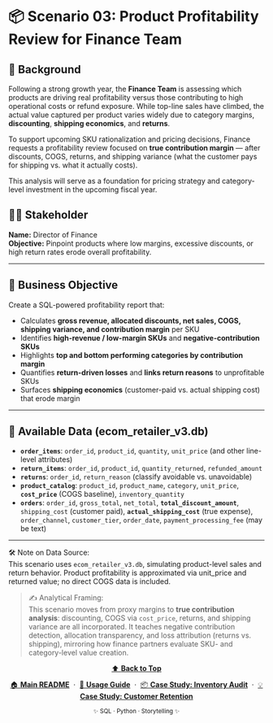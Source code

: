 # 📦 Scenario 03: Product Profitability Review for Finance Team


## 🧭 Background

Following a strong growth year, the **Finance Team** is assessing which products are driving real profitability versus those contributing to high operational costs or refund exposure. While top-line sales have climbed, the actual value captured per product varies widely due to category margins, **discounting**, **shipping economics**, and **returns**.

To support upcoming SKU rationalization and pricing decisions, Finance requests a profitability review focused on **true contribution margin** — after discounts, COGS, returns, and shipping variance (what the customer pays for shipping vs. what it actually costs).

This analysis will serve as a foundation for pricing strategy and category-level investment in the upcoming fiscal year.

## 🧑‍💼 Stakeholder

**Name:** Director of Finance  
**Objective:** Pinpoint products where low margins, excessive discounts, or high return rates erode overall profitability.

---

## 🎯 Business Objective

Create a SQL-powered profitability report that:

- Calculates **gross revenue, allocated discounts, net sales, COGS, shipping variance, and contribution margin** per SKU
- Identifies **high-revenue / low-margin SKUs** and **negative-contribution SKUs**
- Highlights **top and bottom performing categories by contribution margin**
- Quantifies **return-driven losses** and **links return reasons** to unprofitable SKUs
- Surfaces **shipping economics** (customer-paid vs. actual shipping cost) that erode margin

---

## 🧩 Available Data (ecom_retailer_v3.db)

- **`order_items`**: `order_id`, `product_id`, `quantity`, `unit_price` (and other line-level attributes)
- **`return_items`**: `order_id`, `product_id`, `quantity_returned`, `refunded_amount`
- **`returns`**: `order_id`, `return_reason` (classify avoidable vs. unavoidable)
- **`product_catalog`**: `product_id`, `product_name`, `category`, `unit_price`, **`cost_price`** (COGS baseline), `inventory_quantity`
- **`orders`**: `order_id`, `gross_total`, `net_total`, **`total_discount_amount`**, `shipping_cost` (customer paid), **`actual_shipping_cost`** (true expense), `order_channel`, `customer_tier`, `order_date`, `payment_processing_fee` (may be text)


---

🛠 Note on Data Source:  
This scenario uses `ecom_retailer_v3.db`, simulating product-level sales and return behavior. Product profitability is approximated via unit_price and returned value; no direct COGS data is included.

>✍️ Analytical Framing:  
This scenario moves from proxy margins to **true contribution analysis**: discounting, COGS via `cost_price`, returns, and shipping variance are all incorporated. It teaches negative contribution detection, allocation transparency, and loss attribution (returns vs. shipping), mirroring how finance partners evaluate SKU- and category-level value creation.

<div align="center">
  <a href="../README.md#-sql-case-studies--portfolio">
    ⬆️ <b>Back to Top</b>
  </a>
</div>

<p align="center">
  <a href="../README.md">🏠 <b>Main README</b></a>
  &nbsp;·&nbsp;
  <a href="../USAGE.md">📖 <b>Usage Guide</b></a>
  &nbsp;·&nbsp;
  <a href="../story_01_inventory_audit/story_01_portfolio_readme.md">📦 <b>Case Study: Inventory Audit</b></a>
  &nbsp;·&nbsp;
  <a href="./story_02_portfolio_readme.md">💡 <b>Case Study: Customer Retention</b></a>
</p>

<p align="center">
  <sub>✨ SQL · Python · Storytelling ✨</sub>
</p>